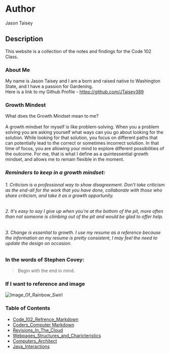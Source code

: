 # Author
Jason Taisey

## Description
This website is a collection of the notes and findings for the Code 102 Class.

### About Me
My name is Jason Taisey and I am a born and raised native to Washington State, and I have a passion for Gardening.
<br> Here is a link to my Github Profile - https://github.com/JTaisey389

### Growth Mindest
What does the Growth Mindset mean to me? 
<br> <br>A growth mindset for myself is like problem-solving. When you a problem solving you are asking yourself what ways can you go about looking for the solution. While looking for that solution, you focus on different paths that can potentially lead to the correct or sometimes incorrect solution. In that time of focus, you are allowing your mind to explore different possibilities of the outcome. For me, that is what I define as a quintessential growth mindset, and allows me to remain flexible in the moment.

### *Reminders to keep in a growth mindset:*
###### 1. Criticism is a professional way to show disagreement. Don't take criticism as the end-all for the work that you have done, collaborate with those who share criticism, and take it as a growth opportunity.
###### 2. It's easy to say I give up when you're at the bottom of the pit, more often than not someone is climbing out of the pit and would be glad to offer help.
###### 3. Change is essential to growth. I use my resume as a reference because the information on my resume is pretty consistent, I may feel the need to update the design on occasion. 

### In the words of Stephen Covey:
> Begin with the end in mind.

### If I want to reference and image
![Image_Of_Rainbow_Swirl](https://hdfreewallpaper.net/wp-content/uploads/2016/02/random-tumblr-hd-free-wallpapers.jpg)

### Table of Contents
- [Code_102_Refrence_Markdown](class102.md)
- [Coders_Computer Markdown](coderscomputer.md)
- [Revisions_In_The_Cloud](RevisionsInTheCloud.md)
- [Webpages_Structures_and_Charicteristics](webpagestructures.md)
- [Computers_Architect](ComputerArchitect.md)
- [Java_Interactions](JavaInteractive.md)